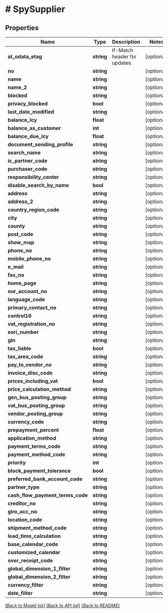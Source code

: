 # # SpySupplier

## Properties

Name | Type | Description | Notes
------------ | ------------- | ------------- | -------------
**at_odata_etag** | **string** | If-Match header for updates | [optional]
**no** | **string** |  | [optional]
**name** | **string** |  | [optional]
**name_2** | **string** |  | [optional]
**blocked** | **string** |  | [optional]
**privacy_blocked** | **bool** |  | [optional]
**last_date_modified** | **string** |  | [optional]
**balance_lcy** | **float** |  | [optional]
**balance_as_customer** | **int** |  | [optional]
**balance_due_lcy** | **float** |  | [optional]
**document_sending_profile** | **string** |  | [optional]
**search_name** | **string** |  | [optional]
**ic_partner_code** | **string** |  | [optional]
**purchaser_code** | **string** |  | [optional]
**responsibility_center** | **string** |  | [optional]
**disable_search_by_name** | **bool** |  | [optional]
**address** | **string** |  | [optional]
**address_2** | **string** |  | [optional]
**country_region_code** | **string** |  | [optional]
**city** | **string** |  | [optional]
**county** | **string** |  | [optional]
**post_code** | **string** |  | [optional]
**show_map** | **string** |  | [optional]
**phone_no** | **string** |  | [optional]
**mobile_phone_no** | **string** |  | [optional]
**e_mail** | **string** |  | [optional]
**fax_no** | **string** |  | [optional]
**home_page** | **string** |  | [optional]
**our_account_no** | **string** |  | [optional]
**language_code** | **string** |  | [optional]
**primary_contact_no** | **string** |  | [optional]
**control16** | **string** |  | [optional]
**vat_registration_no** | **string** |  | [optional]
**eori_number** | **string** |  | [optional]
**gln** | **string** |  | [optional]
**tax_liable** | **bool** |  | [optional]
**tax_area_code** | **string** |  | [optional]
**pay_to_vendor_no** | **string** |  | [optional]
**invoice_disc_code** | **string** |  | [optional]
**prices_including_vat** | **bool** |  | [optional]
**price_calculation_method** | **string** |  | [optional]
**gen_bus_posting_group** | **string** |  | [optional]
**vat_bus_posting_group** | **string** |  | [optional]
**vendor_posting_group** | **string** |  | [optional]
**currency_code** | **string** |  | [optional]
**prepayment_percent** | **float** |  | [optional]
**application_method** | **string** |  | [optional]
**payment_terms_code** | **string** |  | [optional]
**payment_method_code** | **string** |  | [optional]
**priority** | **int** |  | [optional]
**block_payment_tolerance** | **bool** |  | [optional]
**preferred_bank_account_code** | **string** |  | [optional]
**partner_type** | **string** |  | [optional]
**cash_flow_payment_terms_code** | **string** |  | [optional]
**creditor_no** | **string** |  | [optional]
**giro_acc_no** | **string** |  | [optional]
**location_code** | **string** |  | [optional]
**shipment_method_code** | **string** |  | [optional]
**lead_time_calculation** | **string** |  | [optional]
**base_calendar_code** | **string** |  | [optional]
**customized_calendar** | **string** |  | [optional]
**over_receipt_code** | **string** |  | [optional]
**global_dimension_1_filter** | **string** |  | [optional]
**global_dimension_2_filter** | **string** |  | [optional]
**currency_filter** | **string** |  | [optional]
**date_filter** | **string** |  | [optional]

[[Back to Model list]](../../README.md#models) [[Back to API list]](../../README.md#endpoints) [[Back to README]](../../README.md)
